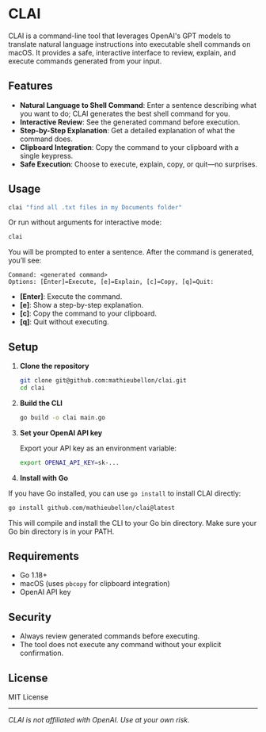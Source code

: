 # CLAI

CLAI is a command-line tool that leverages OpenAI's GPT models to translate natural language instructions into executable shell commands on macOS. It provides a safe, interactive interface to review, explain, and execute commands generated from your input.

## Features

- **Natural Language to Shell Command**: Enter a sentence describing what you want to do; CLAI generates the best shell command for you.
- **Interactive Review**: See the generated command before execution.
- **Step-by-Step Explanation**: Get a detailed explanation of what the command does.
- **Clipboard Integration**: Copy the command to your clipboard with a single keypress.
- **Safe Execution**: Choose to execute, explain, copy, or quit—no surprises.

## Usage

```sh
clai "find all .txt files in my Documents folder"
```

Or run without arguments for interactive mode:

```sh
clai
```

You will be prompted to enter a sentence. After the command is generated, you’ll see:

```
Command: <generated command>
Options: [Enter]=Execute, [e]=Explain, [c]=Copy, [q]=Quit:
```

- **[Enter]**: Execute the command.
- **[e]**: Show a step-by-step explanation.
- **[c]**: Copy the command to your clipboard.
- **[q]**: Quit without executing.

## Setup

1. **Clone the repository**

   ```sh
   git clone git@github.com:mathieubellon/clai.git
   cd clai
   ```

2. **Build the CLI**

   ```sh
   go build -o clai main.go
   ```

3. **Set your OpenAI API key**

   Export your API key as an environment variable:

   ```sh
   export OPENAI_API_KEY=sk-...
   ```

4. **Install with Go**

  If you have Go installed, you can use `go install` to install CLAI directly:

  ```sh
  go install github.com/mathieubellon/clai@latest
  ```

  This will compile and install the CLI to your Go bin directory. Make sure your Go bin directory is in your PATH.

## Requirements

- Go 1.18+
- macOS (uses `pbcopy` for clipboard integration)
- OpenAI API key

## Security

- Always review generated commands before executing.
- The tool does not execute any command without your explicit confirmation.

## License

MIT License

---

*CLAI is not affiliated with OpenAI. Use at your own risk.*
